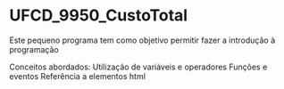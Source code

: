 # UFCD_9950_CustoTotal
Este pequeno programa tem como objetivo permitir fazer a introdução à programação

Conceitos abordados:
Utilização de variáveis e operadores
Funções e eventos
Referência a elementos html

